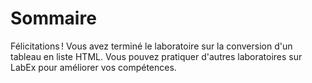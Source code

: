 # Sommaire

Félicitations ! Vous avez terminé le laboratoire sur la conversion d'un tableau en liste HTML. Vous pouvez pratiquer d'autres laboratoires sur LabEx pour améliorer vos compétences.
